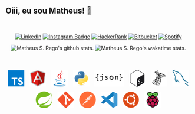 ## Oiii, eu sou Matheus! 🔭

<br/>
<div align="center">

[![LinkedIn](https://img.shields.io/badge/LinkedIn-0077B5?style=for-the-badge&logo=linkedin&logoColor=white)](https://www.linkedin.com/in/matheus-silva-rego/)
[![Instagram Badge](https://img.shields.io/badge/Instagram-E4405F?style=for-the-badge&logo=instagram&logoColor=white)](https://instagram.com/math.srego/)
[![HackerRank](https://img.shields.io/badge/-Hackerrank-2EC866?style=for-the-badge&logo=HackerRank&logoColor=white)](https://www.hackerrank.com/matheus_srego)
[![Bitbucket](https://img.shields.io/badge/Bitbucket-330F63?style=for-the-badge&logo=bitbucket&logoColor=white)](https://bitbucket.org/matheus-srego/)
[![Spotify](https://img.shields.io/badge/Spotify-1ED760?&style=for-the-badge&logo=spotify&logoColor=black)](https://open.spotify.com/user/matthew_27-br)

</div>

<div align="center">
    <img alt="Matheus S. Rego's github stats." height="165em" src="https://github-readme-stats.vercel.app/api?username=matheus-srego&theme=radical&show_icons=true"/>
    <img alt="Matheus S. Rego's wakatime stats." height="165em" src="https://github-readme-stats.vercel.app/api/top-langs/?username=matheus-srego&theme=dark&layout=compact"/>
</div>

<br/>

## 

<div align="center">
    <img alt="TypeScript Icon" style="margin: 5px" width="45px" height="45px" src="./icons/typescript.svg">
    <img alt="AngularJS Icon" style="margin: 5px" width="45px" height="45px" src="./icons/angularjs.svg">
    <img alt="Java Icon" style="margin: 5px" width="45px" height="45px" src="./icons/java.svg">
    <img alt="Python Icon" style="margin: 5px" width="45px" height="45px" src="./icons/python.svg">
    <img alt="JSON Icon" style="margin: 5px" width="80px" height="45px" src="./icons/json.svg">
    <img alt="Bash Icon" style="margin: 5px" width="45px" height="45px" src="./icons/bash.svg">
    <img alt="SQL Server Icon" style="margin: 5px" width="45px" height="45px" src="./icons/microsoftsqlserver.svg">
    <img alt="MySQL Icon" style="margin: 5px" width="45px" height="45px" src="./icons/mysql.svg">
    <img alt="Spring Icon" style="margin: 5px" width="45px" height="45px" src="./icons/spring.svg">
    <img alt="Git Icon" style="margin: 5px" width="45px" height="45px" src="./icons/git.svg">
    <img alt="Postman Icon" style="margin: 5px" width="45px" height="45px" src="./icons/postman.svg">
    <img alt="VS Code Icon" style="margin: 5px" width="45px" height="45px" src="./icons/vscode.svg">
    <img alt="Ubuntu Icon" style="margin: 5px" width="45px" height="45px" src="./icons/ubuntu.svg">
    <img alt="Raspberry Pi Icon" style="margin: 5px" width="45px" height="45px" src="./icons/raspberrypi.svg">
</div>

<!--
**Math09/math09** is a ✨ _special_ ✨ repository because its `README.md` (this file) appears on your GitHub profile.
Here are some ideas to get you started:
- 🔭 I’m currently working on ...
- 🌱 I’m currently learning ...
- 👯 I’m looking to collaborate on ...
- 🤔 I’m looking for help with ...
- 💬 Ask me about ...
- 📫 How to reach me: ...
- 😄 Pronouns: ...
- ⚡ Fun fact: ...
-->
